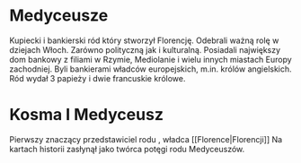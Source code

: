# Medyceusze
Kupiecki i bankierski ród który stworzył Florencję. Odebrali ważną rolę w dziejach Włoch. Zarówno polityczną jak i kulturalną. Posiadali największy dom bankowy z filiami w Rzymie, Mediolanie i wielu innych miastach Europy zachodniej. Byli bankierami władców europejskich, m.in. królów angielskich. Ród wydał 3 papieży i dwie francuskie królowe.

#  Kosma I Medyceusz
Pierwszy znaczący przedstawiciel rodu , władca [[Florence|Florencji]]
Na kartach historii zasłynął jako twórca potęgi rodu Medyceuszów.